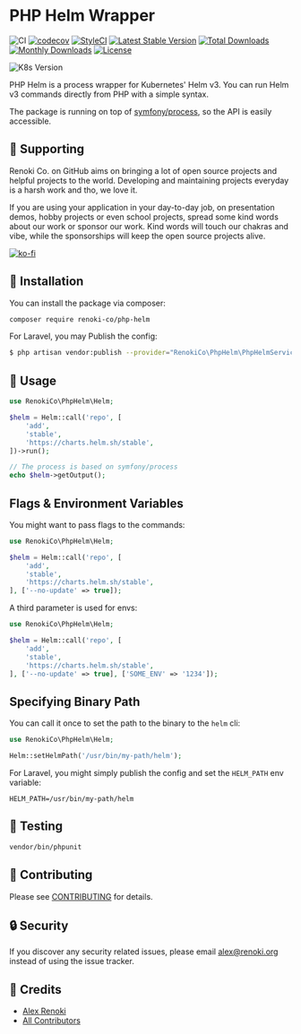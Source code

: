 PHP Helm Wrapper
================

![CI](https://github.com/renoki-co/php-helm/workflows/CI/badge.svg?branch=master)
[![codecov](https://codecov.io/gh/renoki-co/php-helm/branch/master/graph/badge.svg)](https://codecov.io/gh/renoki-co/php-helm/branch/master)
[![StyleCI](https://github.styleci.io/repos/323445250/shield?branch=master)](https://github.styleci.io/repos/323445250)
[![Latest Stable Version](https://poser.pugx.org/renoki-co/php-helm/v/stable)](https://packagist.org/packages/renoki-co/php-helm)
[![Total Downloads](https://poser.pugx.org/renoki-co/php-helm/downloads)](https://packagist.org/packages/renoki-co/php-helm)
[![Monthly Downloads](https://poser.pugx.org/renoki-co/php-helm/d/monthly)](https://packagist.org/packages/renoki-co/php-helm)
[![License](https://poser.pugx.org/renoki-co/php-helm/license)](https://packagist.org/packages/renoki-co/php-helm)

![K8s Version](https://img.shields.io/badge/K8s%20Version-v1.17%2B-%23326ce5)

PHP Helm is a process wrapper for Kubernetes' Helm v3. You can run Helm v3 commands directly from PHP with a simple syntax.

The package is running on top of [symfony/process](https://symfony.com/doc/current/components/process.html), so the API is easily accessible.

## 🤝 Supporting

Renoki Co. on GitHub aims on bringing a lot of open source projects and helpful projects to the world. Developing and maintaining projects everyday is a harsh work and tho, we love it.

If you are using your application in your day-to-day job, on presentation demos, hobby projects or even school projects, spread some kind words about our work or sponsor our work. Kind words will touch our chakras and vibe, while the sponsorships will keep the open source projects alive.

[![ko-fi](https://www.ko-fi.com/img/githubbutton_sm.svg)](https://ko-fi.com/R6R42U8CL)

## 🚀 Installation

You can install the package via composer:

```bash
composer require renoki-co/php-helm
```

For Laravel, you may Publish the config:

```bash
$ php artisan vendor:publish --provider="RenokiCo\PhpHelm\PhpHelmServiceProvider" --tag="config"
```

## 🙌 Usage

```php
use RenokiCo\PhpHelm\Helm;

$helm = Helm::call('repo', [
    'add',
    'stable',
    'https://charts.helm.sh/stable',
])->run();

// The process is based on symfony/process
echo $helm->getOutput();
```

## Flags & Environment Variables

You might want to pass flags to the commands:

```php
use RenokiCo\PhpHelm\Helm;

$helm = Helm::call('repo', [
    'add',
    'stable',
    'https://charts.helm.sh/stable',
], ['--no-update' => true]);
```

A third parameter is used for envs:

```php
use RenokiCo\PhpHelm\Helm;

$helm = Helm::call('repo', [
    'add',
    'stable',
    'https://charts.helm.sh/stable',
], ['--no-update' => true], ['SOME_ENV' => '1234']);
```

## Specifying Binary Path

You can call it once to set the path to the binary to the `helm` cli:

```php
use RenokiCo\PhpHelm\Helm;

Helm::setHelmPath('/usr/bin/my-path/helm');
```

For Laravel, you might simply publish the config and set the `HELM_PATH` env variable:

```
HELM_PATH=/usr/bin/my-path/helm
```

## 🐛 Testing

``` bash
vendor/bin/phpunit
```

## 🤝 Contributing

Please see [CONTRIBUTING](CONTRIBUTING.md) for details.

## 🔒  Security

If you discover any security related issues, please email alex@renoki.org instead of using the issue tracker.

## 🎉 Credits

- [Alex Renoki](https://github.com/rennokki)
- [All Contributors](../../contributors)
